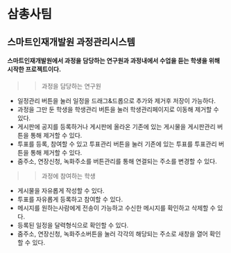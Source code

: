 # 삼총사팀
## 스마트인재개발원 과정관리시스템
#### 스마트인재개발원에서 과정을 담당하는 연구원과 과정내에서 수업을 듣는 학생을 위해 시작한 프로젝트이다.
> 
>> 과정을 담당하는 연구원
- 일정관리 버튼을 눌러 일정을 드래그&드롭으로 추가와 제거후 저장이 가능하다.
- 과정을 그만 둔 학생을 학생관리 버튼을 눌러 학생관리페이지로 이동해 제거할 수 있다.
- 게시판에 공지를 등록하거나 게시판에 올라온 기존에 있는 게시물을 게시판관리 버튼을 통해 제거할 수 있다.
- 투표를 등록, 참여할 수 있고 투표관리 버튼을 눌러 기존에 있는 투표를 투표관리 버튼을 통해 제거할 수 있다.
- 줌주소, 연장신청, 녹화주소를 버튼관리를 통해 연결되는 주소를 변경할 수 있다.
>> 과정에 참여하는 학생
- 게시물을 자유롭게 작성할 수 있다.
- 투표를 자유롭게 등록하고 참여할 수 있다.
- 메시지를 원하는사람에게 전송이 가능하고 수신한 메시지를 확인하고 삭제할 수 있다.
- 등록된 일정을 달력형식으로 확인할 수 있다. 
- 줌주소, 연장신청, 녹화주소버튼을 눌러 각각의 해당되는 주소로 새창을 열어 확인할 수 있다.
